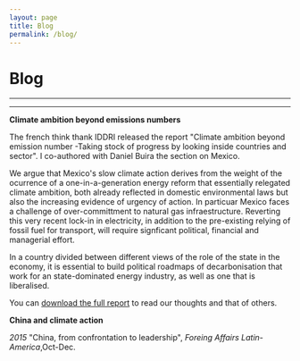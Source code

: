 ```yaml
---
layout: page
title: Blog
permalink: /blog/
---
```


# Blog
-----------

****


**Climate ambition beyond emissions numbers**

The french think thank IDDRI released the report "Climate ambition beyond emission number -Taking stock of progress by looking inside countries and sector". I co-authored with Daniel Buira the section on Mexico.

We argue that Mexico's slow climate action derives from the weight of the ocurrence of a one-in-a-generation energy reform that essentially relegated climate ambition, both already reflected in domestic environmental laws but also the increasing evidence of urgency of action. In particuar Mexico faces a challenge of over-committment to natural gas infraestructure. Reverting this very recent lock-in in electricity, in addition to the pre-existing relying of fossil fuel for transport, will require signficant political, financial and managerial effort.

In a country divided between different views of the role of the state in the economy, it is essential to build political roadmaps of decarbonisation that work for an state-dominated energy industry, as well as one that is liberalised.

You can <a href="http://www.nrel.gov/docs/fy15osti/62611.pdfThe">download the full report</a> to read our thoughts and that of others.


**China and climate action**

_2015_ "China, from confrontation to leadership", _Foreing Affairs Latin-America_,Oct-Dec.
<br />
